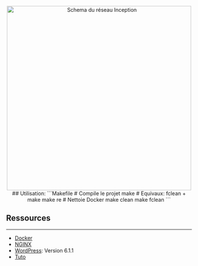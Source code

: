 <p align="center">
<img height="500" src="https://github.com/gborneGit/inception/blob/main/schema_inception.png" alt="Schema du réseau Inception">
## Utilisation:
```Makefile
# Compile le projet
make
# Equivaux: fclean + make
make re
# Nettoie Docker
make clean
make fclean
```
</p>

## Ressources
***
* [Docker](https://docs.docker.com/reference/)
* [NGINX](https://nginx.org/en/docs/)
* [WordPress](https://fr.wordpress.org/support/): Version 6.1.1
* [Tuto](https://tuto.grademe.fr/inception/)
